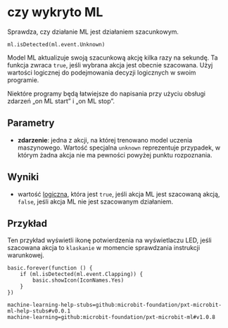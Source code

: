 # czy wykryto ML

Sprawdza, czy działanie ML jest działaniem szacunkowym.

```sig
ml.isDetected(ml.event.Unknown)
```

Model ML aktualizuje swoją szacunkową akcję kilka razy na sekundę. Ta funkcja zwraca `true`, jeśli wybrana akcja jest obecnie szacowana. Użyj wartości logicznej do podejmowania decyzji logicznych w swoim programie.

Niektóre programy będą łatwiejsze do napisania przy użyciu obsługi zdarzeń „on ML start” i „on ML stop”.

## Parametry

- **zdarzenie**: jedna z akcji, na której trenowano model uczenia maszynowego. Wartość specjalna `unknown` reprezentuje przypadek, w którym żadna akcja nie ma pewności powyżej punktu rozpoznania.

## Wyniki

- wartość [logiczna](/types/boolean), która jest `true`, jeśli akcja ML jest szacowaną akcją, `false`, jeśli akcja ML nie jest szacowanym działaniem.

## Przykład

Ten przykład wyświetli ikonę potwierdzenia na wyświetlaczu LED, jeśli szacowana akcja to `klaskanie` w momencie sprawdzania instrukcji warunkowej.

```blocks
basic.forever(function () {
    if (ml.isDetected(ml.event.Clapping)) {
        basic.showIcon(IconNames.Yes)
    }
})
```

```package
machine-learning-help-stubs=github:microbit-foundation/pxt-microbit-ml-help-stubs#v0.0.1
machine-learning=github:microbit-foundation/pxt-microbit-ml#v1.0.8
```
